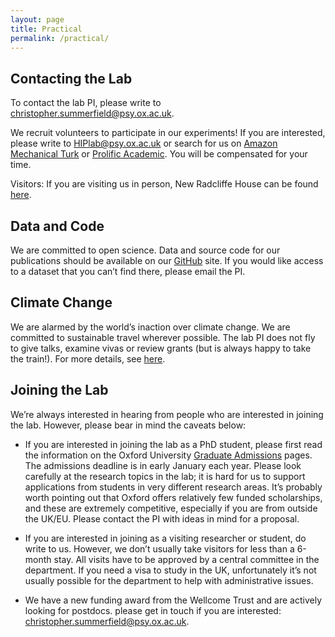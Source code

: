 ```yaml
---
layout: page
title: Practical
permalink: /practical/
---
```


## Contacting the Lab

To contact the lab PI, please write to [christopher.summerfield@psy.ox.ac.uk](mailto:christopher.summerfield@psy.ox.ac.uk).

We recruit volunteers to participate in our experiments! If you are interested, please write to [HIPlab@psy.ox.ac.uk](mailto:HIPlab@psy.ox.ac.uk) or search for us on [Amazon Mechanical Turk](https://www.mturk.com) or [Prolific Academic](https://www.prolific.co/participants). You will be compensated for your time.

Visitors: If you are visiting us in person, New Radcliffe House can be found [here](https://www.google.com/maps/place/New+Radcliffe+House/@51.7602085,-1.2678242,17z/data=!3m1!4b1!4m5!3m4!1s0x4876c6a0bb731c63:0x611f4a7211f034b8!8m2!3d51.7602085!4d-1.2656355).


## Data and Code

We are committed to open science. Data and source code for our publications should be available on our [GitHub](https://github.com/summerfieldlab) site. If you would like access to a dataset that you can’t find there, please email the PI.


## Climate Change

We are alarmed by the world’s inaction over climate change. We are committed to sustainable travel wherever possible. The lab PI does not fly to give talks, examine vivas or review grants (but is always happy to take the train!). For more details, see [here](https://flightlessprofessors.org).


## Joining the Lab

We’re always interested in hearing from people who are interested in joining the lab. However, please bear in mind the caveats below:

- If you are interested in joining the lab as a PhD student, please first read the information on the Oxford University [Graduate Admissions](https://www.psy.ox.ac.uk/study/graduate) pages. The admissions deadline is in early January each year. Please look carefully at the research topics in the lab; it is hard for us to support applications from students in very different research areas. It’s probably worth pointing out that Oxford offers relatively few funded scholarships, and these are extremely competitive, especially if you are from outside the UK/EU. Please contact the PI with ideas in mind for a proposal.

- If you are interested in joining as a visiting researcher or student, do write to us. However, we don’t usually take visitors for less than a 6-month stay. All visits have to be approved by a central committee in the department. If you need a visa to study in the UK, unfortunately it’s not usually possible for the department to help with administrative issues.

- We have a new funding award from the Wellcome Trust and are actively looking for postdocs. please get in touch if you are interested: christopher.summerfield@psy.ox.ac.uk.
